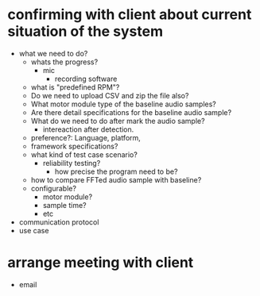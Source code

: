 # confirming with client about current situation of the system
- what we need to do?
    - whats the progress?
        - mic 
            - recording software
    - what is "predefined RPM"?
    - Do we need to upload CSV and zip the file also?
    - What motor module type of the baseline audio samples?
    - Are there detail specifications for the baseline audio sample?
    - What do we need to do after mark the audio sample?
        - intereaction after detection.
    - preference?: Language, platform, 
    - framework specifications?
    - what kind of test case scenario?
        - reliability testing?
            - how precise the program need to be?
    - how to compare FFTed audio sample with baseline?
    - configurable?
        - motor module?
        - sample time?
        - etc
- communication protocol
- use case
# arrange meeting with client
- email
